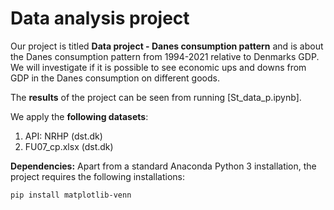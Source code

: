 # Data analysis project

Our project is titled **Data project - Danes consumption pattern** and is about the Danes consumption pattern from 1994-2021 relative to Denmarks GDP. We will investigate if it is possible to see economic ups and downs from GDP in the Danes consumption on different goods. 

The **results** of the project can be seen from running [St_data_p.ipynb].

We apply the **following datasets**:

1. API: NRHP (dst.dk) 
1. FU07_cp.xlsx (dst.dk)

**Dependencies:** Apart from a standard Anaconda Python 3 installation, the project requires the following installations:

``pip install matplotlib-venn``